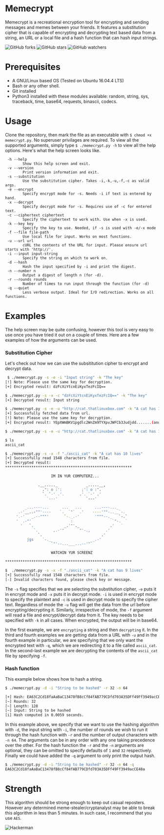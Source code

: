 # Memecrypt
Memecrypt is a recreational encryption tool for encrypting and sending messages and memes between your friends.
It features a substitution cipher that is capable of encrypting and decrypting text based data from a string, an URL or a local file and a hash function that can hash input strings.

![GitHub forks](https://img.shields.io/github/forks/Sh3llcod3/memecrypt.svg?style=for-the-badge&label=Fork)
![GitHub stars](https://img.shields.io/github/stars/Sh3llcod3/memecrypt.svg?style=for-the-badge&label=Stars)
![GitHub watchers](https://img.shields.io/github/watchers/Sh3llcod3/memecrypt.svg?style=for-the-badge&label=Watch)
# Prerequisites
- A GNU/Linux based OS (Tested on Ubuntu 16.04.4 LTS)
- Bash or any other shell.
- Git installed
- Python3 installed with these modules available: random, string, sys, traceback, time, base64, requests, binascii, codecs.
# Usage
Clone the repository, then mark the file as an executable with `$ chmod +x memecrypt.py`. No superuser privilages are required.
To view all the supported arguments, simply type `$ ./memecrypt.py -h` to view all the help options.
Here's what the help screen looks like.
```
 -h --help
        Show this help screen and exit.
 -v --version
        Print version information and exit.
 -s --substitution
        Use the substitution cipher. Takes -i,-k,-u,-f,-c as valid args.
 -e --encrypt
        Specify encrypt mode for -s. Needs -i if text is entered by hand.
 -x --decrypt
        Specify decrypt mode for -s. Requires use of -c for entered text.
 -c --ciphertext ciphertext
        Specify the ciphertext to work with. Use when -x is used.
 -k --key key
        Specify the key to use. Needed, if -s is used with -e/-x mode
 -f --file file-path
        Use local file for input. Works on most functions.
 -u --url url
        cURL the contents of the URL for input. Please ensure url starts with 'http://'.
 -i --input input-string
        Specify the string on which to work on.
 -d --hash
        Hash the input specified by -i and print the digest.
 -n --number n
        Output a digest of length n (for -d).
 -r --rounds rounds
        Number of times to run input through the function (for -d)
 -q --quiet
        Less verbose output. Ideal for I/O redirection. Works on all functions.
```
# Examples
The help screen may be quite confusing, however this tool is very easy to use once you have tried it out on a couple of times. Here are a few examples of how the arguments can be used.
### Substitution Cipher
Let's check out how we can use the subsititution cipher to encrypt and decrypt data.
```bash
 $ ./memecrypt.py -s -e -i "Input string" -k "The key"
[!] Note: Please use the same key for decryption.
[+] Encrypted result: dzFcXiYtcnEiKyxTezFcIQ==

$ ./memecrypt.py -s -x -c "dzFcXiYtcnEiKyxTezFcIQ==" -k "The key"
[+] Decrypted result: Input string

$ ./memecrypt.py -s -e -u "http://cat.thatlinuxbox.com" -k "A cat has 10 lives"
[+] Successfully fetched data from url.
[!] Note: Please use the same key for decryption.
[+] Encrypted result: YEpXWmBKV1pgdlc2WnZm9TYXpvJWFCb3Judjdd.......(and so on)...

$ ./memecrypt.py -s -e -u "http://cat.thatlinuxbox.com" -k "A cat has 10 lives" -q > ascii_cat

$ ls
ascii_cat

$ ./memecrypt.py -s -x -f "./ascii_cat" -k "A cat has 10 lives"
[+] Successfully read 1548 characters from file.
[+] Decrypted result: 
**********************************************************

                     IM IN YUR COMPUTERZ...

               .__....._             _.....__,
                 .": o :':         ;': o :".
                 `. `-' .'.       .'. `-' .'   
                   `---'             `---'  

         _...----...      ...   ...      ...----..._
      .-'__..-""'----    `.  `"`  .'    ----'""-..__`-.
     '.-'   _.--"""'       `-._.-'       '"""--._   `-.`
     '  .-"'                  :                  `"-.  `
       '   `.              _.'"'._              .'   `
             `.       ,.-'"       "'-.,       .'
               `.                           .'
          jgs    `-._                   _.-'
                     `"'--...___...--'"`

                     WATCHIN YUR SCREENZ        

**********************************************************

$  ./memecrypt.py -s -x -f "./ascii_cat" -k "A cat has 9 lives"
[+] Successfully read 1548 characters from file.
[-] Invalid characters found, please check key or message.
```
The `-s` flag specifies that we are selecting the substitution cipher, `-e` puts it in encrypt mode and `-x` puts it in decrypt mode. `-i` is used in encrypt mode to specify the plaintext and `-c` is used in decrypt mode to specify the cipher text. Regardless of mode the `-u` flag will get the data from the url before encrypting/decrypting it. Similarly, irrespective of mode, the `-f` argument will read a file and encrypt/decrypt data from it. The key needs to be specified with `-k` in all cases. When encrypted, the output will be in base64.

In the first example, we are `encrypting` a string and then `decrypting` it. In the third and fourth examples we are getting data from a URL with `-u` and in the fourth example in particular, we are specifying that we only want the encrypted text with `-q`, which we are redirecting it to a file called `ascii_cat`. In the second-last example we are decrypting the contents of the `ascii_cat` file by specifying `-f`.
### Hash function
This example below shows how to hash a string.
```bash
$ ./memecrypt.py -d -i "String to be hashed" -r 32 -n 64

[+] Hash: EA63C2Cd18faAaBaC13478fB8cCf84fAB779CDfd703A35DFf49Ff3949acCE48a
[~] Rounds: 32
[~] Length: 128
[~] Input: String to be hashed
[i] Hash computed in 0.0059 seconds.

```
In this example above, we specify that we want to use the hashing algorithm with `-d`, the input string with `-i`, the number of rounds we wish to run it through the hash function with `-r` and the number of output characters with `-n 64`. The arguments can be in any order with any one taking precedence over the other. For the hash function the `-r` and the `-n` arguments are optional, they can be omitted to specify defaults of `1` and `32` respectively. Finally we could have added the `-q` argument to only print the output hash.
```bash
$ ./memecrypt.py -d -i "String to be hashed" -r 32 -n 64 -q
EA63C2Cd18faAaBaC13478fB8cCf84fAB779CDfd703A35DFf49Ff3949acCE48a
```
# Strength
This algorithm should be strong enough to keep out casual reposters. However any determined meme-stealer/cryptanalyst may be able to break this algorithm in less than 5 minutes. In such case, I recommend that you use `AES`.


![Hackerman](https://bit.ly/2v1xJSn)

